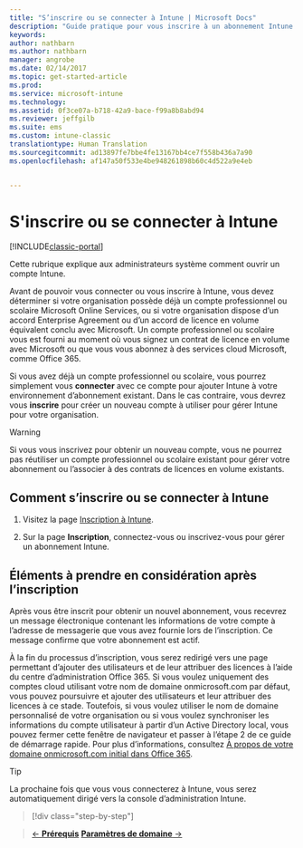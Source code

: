 ```yaml
---
title: "S’inscrire ou se connecter à Intune | Microsoft Docs"
description: "Guide pratique pour vous inscrire à un abonnement Intune ou pour vous connecter et démarrer votre abonnement"
keywords: 
author: nathbarn
ms.author: nathbarn
manager: angrobe
ms.date: 02/14/2017
ms.topic: get-started-article
ms.prod: 
ms.service: microsoft-intune
ms.technology: 
ms.assetid: 0f3ce07a-b718-42a9-bace-f99a8b8abd94
ms.reviewer: jeffgilb
ms.suite: ems
ms.custom: intune-classic
translationtype: Human Translation
ms.sourcegitcommit: ad13897fe7bbe4fe13167bb4ce7f558b436a7a90
ms.openlocfilehash: af147a50f533e4be948261898b60c4d522a9e4eb


---
```



# <a name="sign-up-or-sign-in-to-intune"></a>S'inscrire ou se connecter à Intune

[!INCLUDE[classic-portal](../includes/classic-portal.md)]

Cette rubrique explique aux administrateurs système comment ouvrir un compte Intune.

Avant de pouvoir vous connecter ou vous inscrire à Intune, vous devez déterminer si votre organisation possède déjà un compte professionnel ou scolaire Microsoft Online Services, ou si votre organisation dispose d’un accord Enterprise Agreement ou d’un accord de licence en volume équivalent conclu avec Microsoft. Un compte professionnel ou scolaire vous est fourni au moment où vous signez un contrat de licence en volume avec Microsoft ou que vous vous abonnez à des services cloud Microsoft, comme Office 365.

Si vous avez déjà un compte professionnel ou scolaire, vous pourrez simplement vous **connecter** avec ce compte pour ajouter Intune à votre environnement d’abonnement existant. Dans le cas contraire, vous devrez vous **inscrire** pour créer un nouveau compte à utiliser pour gérer Intune pour votre organisation.

>[!WARNING]
>Si vous vous inscrivez pour obtenir un nouveau compte, vous ne pourrez pas réutiliser un compte professionnel ou scolaire existant pour gérer votre abonnement ou l’associer à des contrats de licences en volume existants.

## <a name="how-to-sign-up-or-sign-in-to-intune"></a>Comment s’inscrire ou se connecter à Intune

1.  Visitez la page [Inscription à Intune](https://portal.office.com/Signup/Signup.aspx?OfferId=40BE278A-DFD1-470a-9EF7-9F2596EA7FF9&dl=INTUNE_A&ali=1#0%20).

2.  Sur la page **Inscription**, connectez-vous ou inscrivez-vous pour gérer un abonnement Intune.

## <a name="post-sign-up-considerations"></a>Éléments à prendre en considération après l’inscription
Après vous être inscrit pour obtenir un nouvel abonnement, vous recevrez un message électronique contenant les informations de votre compte à l’adresse de messagerie que vous avez fournie lors de l’inscription. Ce message confirme que votre abonnement est actif.

À la fin du processus d’inscription, vous serez redirigé vers une page permettant d’ajouter des utilisateurs et de leur attribuer des licences à l’aide du centre d’administration Office 365. Si vous voulez uniquement des comptes cloud utilisant votre nom de domaine onmicrosoft.com par défaut, vous pouvez poursuivre et ajouter des utilisateurs et leur attribuer des licences à ce stade. Toutefois, si vous voulez utiliser le nom de domaine personnalisé de votre organisation ou si vous voulez synchroniser les informations du compte utilisateur à partir d’un Active Directory local, vous pouvez fermer cette fenêtre de navigateur et passer à l’étape 2 de ce guide de démarrage rapide. Pour plus d’informations, consultez [À propos de votre domaine onmicrosoft.com initial dans Office 365](https://support.office.com/en-us/article/About-your-initial-onmicrosoft-com-domain-in-Office-365-B9FC3018-8844-43F3-8DB1-1B3A8E9CFD5A?ui=en-US&rs=en-US&ad=US).

>[!TIP]
> La prochaine fois que vous vous connecterez à Intune, vous serez automatiquement dirigé vers la console d’administration Intune.


>[!div class="step-by-step"]

>[&larr; **Prérequis**](.\what-to-know-before-you-start-microsoft-intune.md)     [**Paramètres de domaine** &rarr;](.\start-with-a-paid-subscription-to-microsoft-intune-step-2.md)  



<!--HONumber=Feb17_HO3-->


